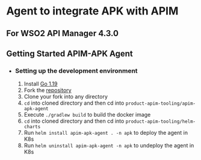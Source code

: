 # Agent to integrate APK with APIM
## For WSO2 API Manager 4.3.0

## Getting Started APIM-APK Agent

- ### Setting up the development environment
    1. Install [Go 1.19](https://golang.org/dl)
    2. Fork the [repository](https://github.com/wso2/product-apim-tooling)
    3. Clone your fork into any directory
    5. `cd` into cloned directory and then cd into `product-apim-tooling/apim-apk-agent`
    6. Execute `./gradlew build` to build the docker image
    7. `cd` into cloned directory and then cd into `product-apim-tooling/helm-charts`
    8. Run `helm install apim-apk-agent . -n apk` to deploy the agent in K8s
    9. Run `helm uninstall apim-apk-agent -n apk` to undeploy the agent in K8s
